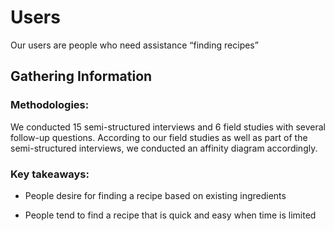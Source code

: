 
# Users

Our users are people who need assistance “finding recipes”

## Gathering Information

### Methodologies:

We conducted 15 semi-structured interviews and 6 field studies with several follow-up questions. According to our field studies as well as part of the semi-structured interviews, we conducted an affinity diagram accordingly.

### Key takeaways:

-   People desire for finding a recipe based on existing ingredients
    
-   People tend to find a recipe that is quick and easy when time is limited